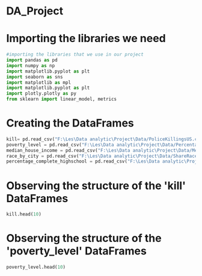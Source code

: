 # DA_Project
# Importing the libraries we need
```python
#importing the libraries that we use in our project
import pandas as pd
import numpy as np
import matplotlib.pyplot as plt
import seaborn as sns
import matplotlib as mpl
import matplotlib.pyplot as plt
import plotly.plotly as py
from sklearn import linear_model, metrics

```
# Creating the DataFrames
```python
kill= pd.read_csv("F:\Les\Data analytic\Project\Data/PoliceKillingsUS.csv", encoding='latin-1')
poverty_level = pd.read_csv("F:\Les\Data analytic\Project\Data/PercentagePeopleBelowPovertyLevel.csv",encoding='latin-1')
median_house_income = pd.read_csv("F:\Les\Data analytic\Project\Data/MedianHouseholdIncome2015.csv",encoding='latin-1')
race_by_city = pd.read_csv("F:\Les\Data analytic\Project\Data/ShareRaceByCity.csv",encoding='latin-1')
percentage_complete_highschool = pd.read_csv("F:\Les\Data analytic\Project\Data/PercentOver25CompletedHighSchool.csv",encoding='latin-1')
```
# Observing the structure of the 'kill' DataFrames
```python
kill.head(10)
```
# Observing the structure of the 'poverty_level' DataFrames
```python
poverty_level.head(10)
```
